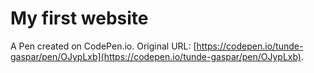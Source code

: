 # My first website

A Pen created on CodePen.io. Original URL: [https://codepen.io/tunde-gaspar/pen/OJypLxb](https://codepen.io/tunde-gaspar/pen/OJypLxb).


